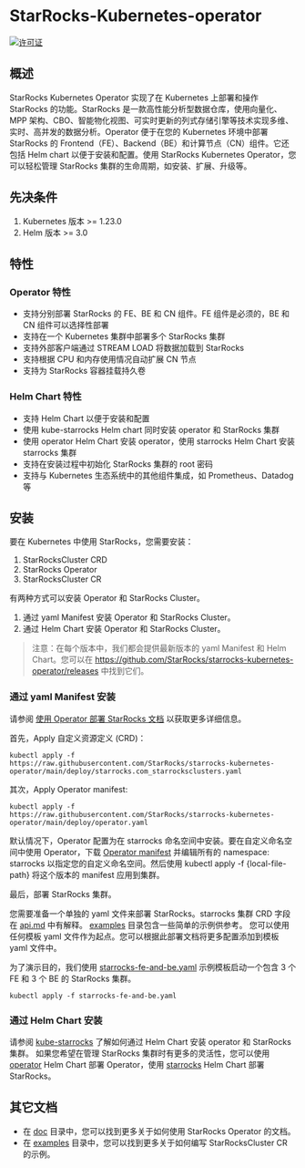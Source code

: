 # StarRocks-Kubernetes-operator

[![许可证](https://img.shields.io/badge/License-Apache%202.0-blue.svg)](https://opensource.org/licenses/Apache-2.0)

## 概述

StarRocks Kubernetes Operator 实现了在 Kubernetes 上部署和操作 StarRocks 的功能。StarRocks 是一款高性能分析型数据仓库，使用向量化、MPP
架构、CBO、智能物化视图、可实时更新的列式存储引擎等技术实现多维、实时、高并发的数据分析。Operator 便于在您的 Kubernetes 环境中部署
StarRocks 的 Frontend（FE）、Backend（BE）和计算节点（CN）组件。它还包括 Helm chart 以便于安装和配置。使用 StarRocks Kubernetes
Operator，您可以轻松管理 StarRocks 集群的生命周期，如安装、扩展、升级等。

## 先决条件

1. Kubernetes 版本 >= 1.23.0
2. Helm 版本 >= 3.0

## 特性

### Operator 特性

- 支持分别部署 StarRocks 的 FE、BE 和 CN 组件。FE 组件是必须的，BE 和 CN 组件可以选择性部署
- 支持在一个 Kubernetes 集群中部署多个 StarRocks 集群
- 支持外部客户端通过 STREAM LOAD 将数据加载到 StarRocks
- 支持根据 CPU 和内存使用情况自动扩展 CN 节点
- 支持为 StarRocks 容器挂载持久卷

### Helm Chart 特性

- 支持 Helm Chart 以便于安装和配置
- 使用 kube-starrocks Helm chart 同时安装 operator 和 StarRocks 集群
- 使用 operator Helm Chart 安装 operator，使用 starrocks Helm Chart 安装 starrocks 集群
- 支持在安装过程中初始化 StarRocks 集群的 root 密码
- 支持与 Kubernetes 生态系统中的其他组件集成，如 Prometheus、Datadog 等

## 安装

要在 Kubernetes 中使用 StarRocks，您需要安装：

1. StarRocksCluster CRD
2. StarRocks Operator
3. StarRocksCluster CR

有两种方式可以安装 Operator 和 StarRocks Cluster。

1. 通过 yaml Manifest 安装 Operator 和 StarRocks Cluster。
2. 通过 Helm Chart 安装 Operator 和 StarRocks Cluster。

> 注意：在每个版本中，我们都会提供最新版本的 yaml Manifest 和 Helm
> Chart。您可以在 https://github.com/StarRocks/starrocks-kubernetes-operator/releases 中找到它们。

### 通过 yaml Manifest 安装

请参阅 [使用 Operator 部署 StarRocks 文档](./doc/deploy_starrocks_with_operator_howto.md) 以获取更多详细信息。

首先，Apply 自定义资源定义 (CRD)：

```console
kubectl apply -f https://raw.githubusercontent.com/StarRocks/starrocks-kubernetes-operator/main/deploy/starrocks.com_starrocksclusters.yaml
```

其次，Apply Operator manifest:

```console
kubectl apply -f https://raw.githubusercontent.com/StarRocks/starrocks-kubernetes-operator/main/deploy/operator.yaml
```

默认情况下，Operator 配置为在 starrocks 命名空间中安装。要在自定义命名空间中使用
Operator，下载 [Operator manifest](https://raw.githubusercontent.com/StarRocks/starrocks-kubernetes-operator/main/deploy/operator.yaml)
并编辑所有的 namespace: starrocks 以指定您的自定义命名空间。然后使用 kubectl apply -f {local-file-path} 将这个版本的
manifest 应用到集群。

最后，部署 StarRocks 集群。

您需要准备一个单独的 yaml 文件来部署 StarRocks。starrocks 集群 CRD 字段在 [api.md](./doc/api.md)
中有解释。 [examples](./examples/starrocks) 目录包含一些简单的示例供参考。 您可以使用任何模板 yaml
文件作为起点。您可以根据此部署文档将更多配置添加到模板 yaml 文件中。

为了演示目的，我们使用 [starrocks-fe-and-be.yaml](./examples/starrocks/starrocks-fe-and-be.yaml) 示例模板启动一个包含 3 个
FE 和 3 个 BE 的 StarRocks 集群。

```console
kubectl apply -f starrocks-fe-and-be.yaml
```

### 通过 Helm Chart 安装

请参阅 [kube-starrocks](./helm-charts/charts/kube-starrocks/README.md) 了解如何通过 Helm Chart 安装 operator 和
StarRocks 集群。 如果您希望在管理 StarRocks
集群时有更多的灵活性，您可以使用 [operator](./helm-charts/charts/kube-starrocks/charts/operator) Helm Chart 部署
Operator，使用  [starrocks](./helm-charts/charts/kube-starrocks/charts/starrocks) Helm Chart 部署 StarRocks。

## 其它文档

- 在 [doc](./doc) 目录中，您可以找到更多关于如何使用 StarRocks Operator 的文档。
- 在 [examples](./examples/starrocks) 目录中，您可以找到更多关于如何编写 StarRocksCluster CR 的示例。
